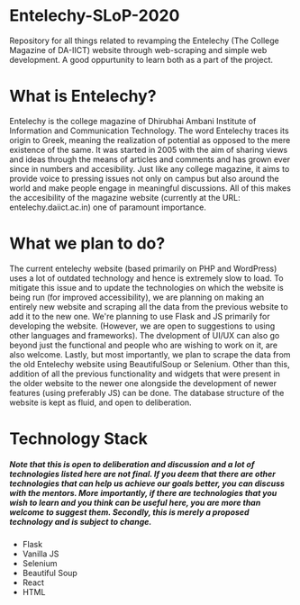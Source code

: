 # Entelechy-SLoP-2020

Repository for all things related to revamping the Entelechy (The College Magazine of DA-IICT) website through web-scraping and simple web development. A good oppurtunity to learn both as a part of the project.

# What is Entelechy?

Entelechy is the college magazine of Dhirubhai Ambani Institute of Information and Communication Technology. The word Entelechy traces its origin to Greek, meaning the realization of potential as opposed to the mere existence of the same. It was started in 2005 with the aim of sharing views and ideas through the means of articles and comments and has grown ever since in numbers and accesibility. Just like any college magazine, it aims to provide voice to pressing issues not only on campus but also around the world and make people engage in meaningful discussions. All of this makes the accesibility of the magazine website (currently at the URL: entelechy.daiict.ac.in) one of paramount importance.

# What we plan to do?

The current entelechy website (based primarily on PHP and WordPress) uses a lot of outdated technology and hence is extremely slow to load. To mitigate this issue and to update the technologies on which the website is being run (for improved accessibility), we are planning on making an entirely new website and scraping all the data from the previous website to add it to the new one. We're planning to use Flask and JS primarily for developing the website. (However, we are open to suggestions to using other languages and frameworks). The dvelopment of UI/UX can also go beyond just the functional and people who are wishing to work on it, are also welcome. Lastly, but most importantly, we plan to scrape the data from the old Entelechy website using BeautifulSoup or Selenium. Other than this, addition of all the previous functionality and widgets that were present in the older website to the newer one alongside the development of newer features (using preferably JS) can be done. The database structure of the website is kept as fluid, and open to deliberation.

# Technology Stack

##### Note that this is open to deliberation and discussion and a lot of technologies listed here are not final. If you deem that there are other technologies that can help us achieve our goals better, you can discuss with the mentors. More importantly, if there are technologies that you wish to learn and you think can be useful here, you are more than welcome to suggest them. Secondly, this is merely a proposed technology and is subject to change.

* Flask
* Vanilla JS
* Selenium
* Beautiful Soup
* React
* HTML

